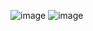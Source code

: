 ![image](https://github.com/ed-nipun/battleship-game/assets/159987130/009442e1-53be-404d-87c0-a11442b8f836)
![image](https://github.com/ed-nipun/battleship-game/assets/159987130/01ed14b8-63c7-432c-b128-f01160571279)
